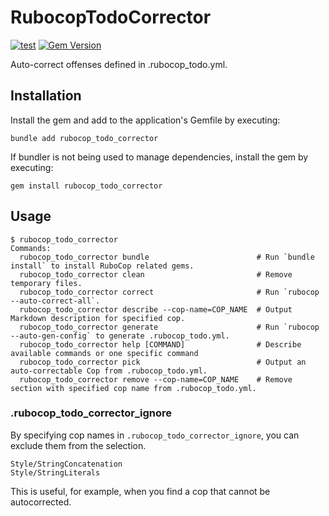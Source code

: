 # RubocopTodoCorrector

[![test](https://github.com/r7kamura/rubocop_todo_corrector/actions/workflows/test.yml/badge.svg)](https://github.com/r7kamura/rubocop_todo_corrector/actions/workflows/test.yml)
[![Gem Version](https://badge.fury.io/rb/rubocop_todo_corrector.svg)](https://rubygems.org/gems/rubocop_todo_corrector)

Auto-correct offenses defined in .rubocop_todo.yml.

## Installation

Install the gem and add to the application's Gemfile by executing:

```
bundle add rubocop_todo_corrector
```

If bundler is not being used to manage dependencies, install the gem by executing:

```
gem install rubocop_todo_corrector
```

## Usage

```console
$ rubocop_todo_corrector
Commands:
  rubocop_todo_corrector bundle                        # Run `bundle install` to install RuboCop related gems.
  rubocop_todo_corrector clean                         # Remove temporary files.
  rubocop_todo_corrector correct                       # Run `rubocop --auto-correct-all`.
  rubocop_todo_corrector describe --cop-name=COP_NAME  # Output Markdown description for specified cop.
  rubocop_todo_corrector generate                      # Run `rubocop --auto-gen-config` to generate .rubocop_todo.yml.
  rubocop_todo_corrector help [COMMAND]                # Describe available commands or one specific command
  rubocop_todo_corrector pick                          # Output an auto-correctable Cop from .rubocop_todo.yml.
  rubocop_todo_corrector remove --cop-name=COP_NAME    # Remove section with specified cop name from .rubocop_todo.yml.
```

### .rubocop_todo_corrector_ignore

By specifying cop names in `.rubocop_todo_corrector_ignore`, you can exclude them from the selection.

```
Style/StringConcatenation
Style/StringLiterals
```

This is useful, for example, when you find a cop that cannot be autocorrected.
